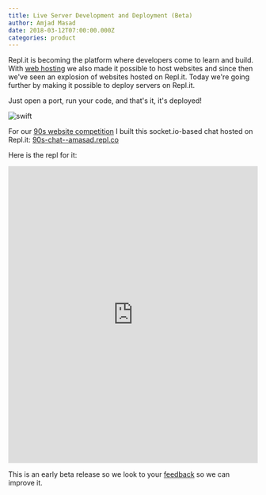 ```yaml
---
title: Live Server Development and Deployment (Beta)
author: Amjad Masad
date: 2018-03-12T07:00:00.000Z
categories: product
---
```


Repl.it is becoming the platform where developers come to learn and
build. With [web hosting](hosting) we also made it possible to host websites and
since then we've seen an explosion of websites hosted on Repl.it. Today we're
going further by making it possible to deploy servers on Repl.it.

Just open a port, run your code, and that's it, it's deployed!

![swift](https://blog.replit.com/images/blog/server.gif)

For our
[90s website competition](/ibuiltthis/websites) I built this socket.io-based
chat hosted on Repl.it:
[90s-chat--amasad.repl.co](https://90s-chat--amasad.repl.co/)

Here is the repl for it:

<iframe height="600px" width="100%" src="https://repl.it/@amasad/90s-chat?lite=true" scrolling="no" frameborder="no" allowtransparency="true" allowfullscreen="true" sandbox="allow-forms allow-pointer-lock allow-popups allow-same-origin allow-scripts allow-modals"></iframe>

This is an early beta release so we look to your [feedback](/feedback) so we can improve it.